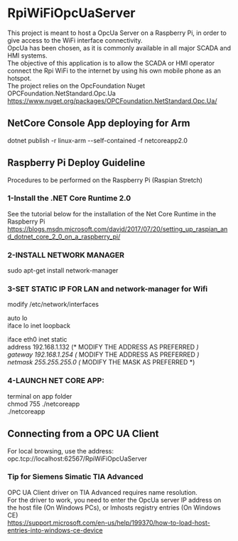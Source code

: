 # RpiWiFiOpcUaServer
This project is meant to host a OpcUa Server on a Raspberry Pi, in order to give access to the WiFi interface connectivity.  
OpcUa has been chosen, as it is commonly available in all major SCADA and HMI systems.  
The objective of this application is to allow the SCADA or HMI operator connect the Rpi WiFi to the internet by using his own mobile phone as an hotspot.  
The project relies on the OpcFoundation Nuget OPCFoundation.NetStandard.Opc.Ua  
https://www.nuget.org/packages/OPCFoundation.NetStandard.Opc.Ua/  

## NetCore Console App deploying for Arm
dotnet publish -r linux-arm --self-contained -f netcoreapp2.0

## Raspberry Pi Deploy Guideline
Procedures to be performed on the Raspberry Pi (Raspian Stretch)

### 1-Install the .NET Core Runtime 2.0
See the tutorial below for the installation of the Net Core Runtime in the Raspberry Pi
https://blogs.msdn.microsoft.com/david/2017/07/20/setting_up_raspian_and_dotnet_core_2_0_on_a_raspberry_pi/

### 2-INSTALL NETWORK MANAGER
sudo apt-get install network-manager

### 3-SET STATIC IP FOR LAN and network-manager for Wifi
modify /etc/network/interfaces  
  
auto lo  
iface lo inet loopback  
  
iface eth0 inet static  
        address 192.168.1.132 (* MODIFY THE ADDRESS AS PREFERRED *)  
        gateway 192.168.1.254 (* MODIFY THE ADDRESS AS PREFERRED *)   
        netmask 255.255.255.0 (* MODIFY THE MASK AS PREFERRED *)   
  
### 4-LAUNCH NET CORE APP:
terminal on app folder  
chmod 755 ./netcoreapp  
./netcoreapp  

## Connecting from a OPC UA Client
For local browsing, use the address:
opc.tcp://localhost:62567/RpiWiFiOpcUaServer

### Tip for Siemens Simatic TIA Advanced
OPC UA Client driver on TIA Advanced requires name resolution.  
For the driver to work, you need to enter the OpcUa server IP address on the host file (On Windows PCs), or
lmhosts registry entries (On Windows CE)  
https://support.microsoft.com/en-us/help/199370/how-to-load-host-entries-into-windows-ce-device